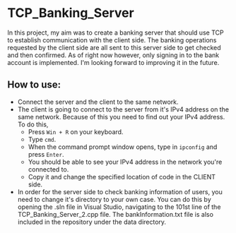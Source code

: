 # TCP_Banking_Server
In this project, my aim was to create a banking server that should use TCP to establish communication with the client side. The banking operations requested by the client side are all sent to this server side to get checked and then confirmed. As of right now however, only signing in to the bank account is implemented. I'm looking forward to improving it in the future.

## How to use:
- Connect the server and the client to the same network.
- The client is going to connect to the server from it's IPv4 address on the same network. Because of this you need to find out your IPv4 address. To do this,
  - Press `Win + R` on your keyboard.
  - Type `cmd`.
  - When the command prompt window opens, type in `ipconfig` and press `Enter`.
  - You should be able to see your IPv4 address in the network you're connected to.
  - Copy it and change the specified location of code in the CLIENT side.
- In order for the server side to check banking information of users, you need to change it's directory to your own case. You can do this by opening the .sln file in Visual Studio, navigating to the 101st line of the TCP_Banking_Server_2.cpp file. The bankInformation.txt file is also included in the repository under the data directory.
